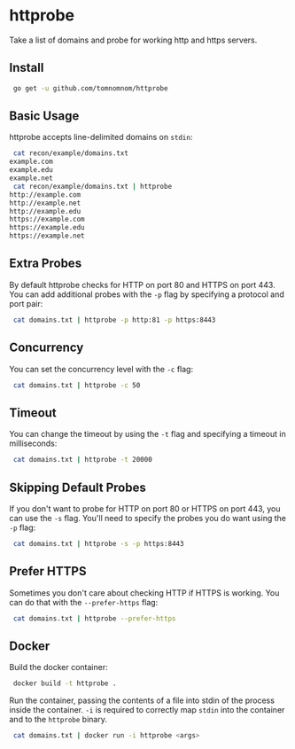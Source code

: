 # httprobe

Take a list of domains and probe for working http and https servers.

## Install

```sh
 go get -u github.com/tomnomnom/httprobe
```

## Basic Usage

httprobe accepts line-delimited domains on `stdin`:

```sh
 cat recon/example/domains.txt
example.com
example.edu
example.net
 cat recon/example/domains.txt | httprobe
http://example.com
http://example.net
http://example.edu
https://example.com
https://example.edu
https://example.net
```

## Extra Probes

By default httprobe checks for HTTP on port 80 and HTTPS on port 443. You can add additional
probes with the `-p` flag by specifying a protocol and port pair:

```sh
 cat domains.txt | httprobe -p http:81 -p https:8443
```

## Concurrency

You can set the concurrency level with the `-c` flag:

```sh
 cat domains.txt | httprobe -c 50
```

## Timeout

You can change the timeout by using the `-t` flag and specifying a timeout in milliseconds:

```sh
 cat domains.txt | httprobe -t 20000
```

## Skipping Default Probes

If you don't want to probe for HTTP on port 80 or HTTPS on port 443, you can use the
`-s` flag. You'll need to specify the probes you do want using the `-p` flag:

```sh
 cat domains.txt | httprobe -s -p https:8443
```

## Prefer HTTPS

Sometimes you don't care about checking HTTP if HTTPS is working. You can do that with the `--prefer-https` flag:

```sh
 cat domains.txt | httprobe --prefer-https
```

## Docker

Build the docker container:

```sh
 docker build -t httprobe .
```

Run the container, passing the contents of a file into stdin of the process inside the container. `-i` is required to correctly map `stdin` into the container and to the `httprobe` binary.

```sh
 cat domains.txt | docker run -i httprobe <args>
```

